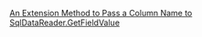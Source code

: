 [An Extension Method to Pass a Column Name to SqlDataReader.GetFieldValue](http://grantwinney.com/csharp-extension-method-to-pass-column-name-to-getfieldvalue/)
